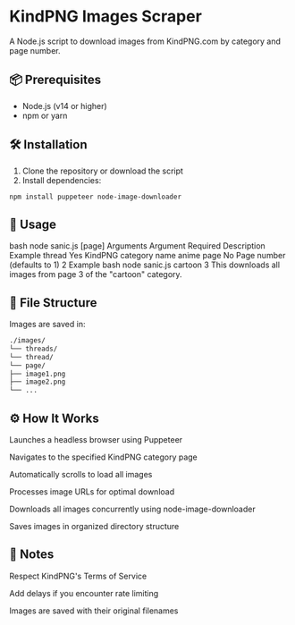 # KindPNG Images Scraper

A Node.js script to download images from KindPNG.com by category and page number.

## 📦 Prerequisites

- Node.js (v14 or higher)
- npm or yarn

## 🛠 Installation

1. Clone the repository or download the script
2. Install dependencies:

```bash
npm install puppeteer node-image-downloader
```

## 🚀 Usage

bash
node sanic.js <thread> [page]
Arguments
Argument Required Description Example
thread Yes KindPNG category name anime
page No Page number (defaults to 1) 2
Example
bash
node sanic.js cartoon 3
This downloads all images from page 3 of the "cartoon" category.

## 📂 File Structure

Images are saved in:

```bash
./images/
└── threads/
└── thread/
└── page/
├── image1.png
├── image2.png
└── ...
```

## ⚙️ How It Works

Launches a headless browser using Puppeteer

Navigates to the specified KindPNG category page

Automatically scrolls to load all images

Processes image URLs for optimal download

Downloads all images concurrently using node-image-downloader

Saves images in organized directory structure

## 📌 Notes

Respect KindPNG's Terms of Service

Add delays if you encounter rate limiting

Images are saved with their original filenames
